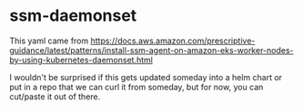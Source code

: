 # ssm-daemonset

This yaml came from https://docs.aws.amazon.com/prescriptive-guidance/latest/patterns/install-ssm-agent-on-amazon-eks-worker-nodes-by-using-kubernetes-daemonset.html

I wouldn't be surprised if this gets updated someday into a helm chart or
put in a repo that we can curl it from someday, but for now, you can cut/paste
it out of there.
